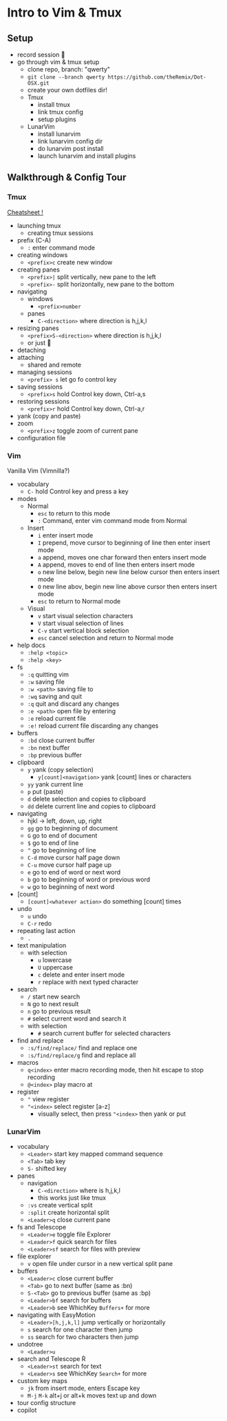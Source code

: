 # Intro to Vim & Tmux

## Setup

- record session 
- go through vim & tmux setup
  - clone repo, branch: "qwerty"
  - `git clone --branch qwerty https://github.com/theRemix/Dot-OSX.git`
  - create your own dotfiles dir!
  - Tmux
    - install tmux
    - link tmux config
    - setup plugins
  - LunarVim
    - install lunarvim
    - link lunarvim config dir
    - do lunarvim post install
    - launch lunarvim and install plugins

## Walkthrough & Config Tour

### Tmux

[Cheatsheet !](https://tmuxcheatsheet.com/)

- launching tmux
  - creating tmux sessions
- prefix (C-A)
  - `:` enter command mode
- creating windows
  - `<prefix>c` create new window
- creating panes
  - `<prefix>|` split vertically, new pane to the left
  - `<prefix>-` split horizontally, new pane to the bottom
- navigating
  - windows
    - `<prefix>number`
  - panes
    - `C-<direction>` where direction is h,j,k,l
- resizing panes
  - `<prefix>S-<direction>` where direction is h,j,k,l
  - or just 
- detaching
- attaching
  - shared and remote
- managing sessions
  - `<prefix> s` let go fo control key
- saving sessions
  - `<prefix>s` hold Control key down, Ctrl-a,s
- restoring sessions
  - `<prefix>r` hold Control key down, Ctrl-a,r
- yank (copy and paste)
- zoom
  - `<prefix>z` toggle zoom of current pane
- configuration file

### Vim

Vanilla Vim (Vimnilla?)

- vocabulary
  - `C-` hold Control key and press a key
- modes
  - Normal
    - `esc` to return to this mode
    - `:` Command, enter vim command mode from Normal
  - Insert
    - `i` enter insert mode
    - `I` prepend, move cursor to beginning of line then enter insert mode
    - `a` append, moves one char forward then enters insert mode
    - `A` append, moves to end of line then enters insert mode
    - `o` new line below, begin new line below cursor then enters insert mode
    - `O` new line abov, begin new line above cursor then enters insert mode
    - `esc` to return to Normal mode
  - Visual
    - `v` start visual selection characters
    - `V` start visual selection of lines
    - `C-v` start vertical block selection
    - `esc` cancel selection and return to Normal mode
- help docs
  - `:help <topic>`
  - `:help <key>`
- fs
  - `:q` quitting vim
  - `:w` saving file
  - `:w <path>` saving file to <path>
  - `:wq` saving and quit
  - `:q` quit and discard any changes
  - `:e <path>` open file by entering <path>
  - `:e` reload current file
  - `:e!` reload current file discarding any changes
- buffers
  - `:bd` close current buffer
  - `:bn` next buffer
  - `:bp` previous buffer
- clipboard
  - `y` yank (copy selection)
    - `y[count]<navigation>` yank [count] lines or characters
  - `yy` yank current line
  - `p` put (paste)
  - `d` delete selection and copies to clipboard
  - `dd` delete current line and copies to clipboard
- navigating
  - hjkl -> left, down, up, right
  - `gg` go to beginning of document
  - `G` go to end of document
  - `$` go to end of line
  - `^` go to beginning of line
  - `C-d` move cursor half page down
  - `C-u` move cursor half page up
  - `e` go to end of word or next word
  - `b` go to beginning of word or previous word
  - `w` go to beginning of next word
- [count]
  - `[count]<whatever action>` do something [count] times
- undo
  - `u` undo
  - `C-r` redo
- repeating last action
  - `.`
- text manipulation
  - with selection
    - `u` lowercase
    - `U` uppercase
    - `c` delete and enter insert mode
    - `r` replace with next typed character
- search
  - `/` start new search
  - `N` go to next result
  - `n` go to previous result
  - `#` select current word and search it
  - with selection
    - `#` search current buffer for selected characters
- find and replace
  - `:s/find/replace/` find and replace one
  - `:s/find/replace/g` find and replace all
- macros
  - `q<index>` enter macro recording mode, then hit escape to stop recording
  - `@<index>` play macro at <index>
- register
  - `"` view register
  - `"<index>` select register [a-z]
    - visually select, then press `"<index>` then yank or put

### LunarVim

- vocabulary
  - `<Leader>` start key mapped command sequence
  - `<Tab>` tab key
  - `S-` shifted key
- panes
  - navigation
    - `C-<direction>` where <direction> is h,j,k,l
    - this works just like tmux
  - `:vs` create vertical split
  - `:split` create horizontal split
  - `<Leader>q` close current pane
- fs and Telescope
  - `<Leader>e` toggle file Explorer
  - `<Leader>f` quick search for files
  - `<Leader>sf` search for files with preview
- file explorer
  - `v` open file under cursor in a new vertical split pane
- buffers
  - `<Leader>c` close current buffer
  - `<Tab>` go to next buffer (same as :bn)
  - `S-<Tab>` go to previous buffer (same as :bp)
  - `<Leader>bf` search for buffers
  - `<Leader>b` see WhichKey `Buffers+` for more
- navigating with EasyMotion
  - `<Leader>[h,j,k,l]` jump vertically or horizontally
  - `s` search for one character then jump
  - `ss` search for two characters then jump
- undotree
  - `<Leader>u`
- search and Telescope 
  - `<Leader>st` search for text
  - `<Leader>s` see WhichKey `Search+` for more
- custom key maps
  - `jk` from insert mode, enters Escape key
  - `M-j` `M-k` alt+j or alt+k moves text up and down
- tour config structure
- copilot
